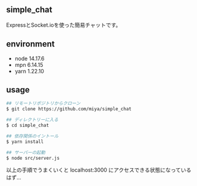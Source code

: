 ## simple_chat
ExpressとSocket.ioを使った簡易チャットです。

## environment
- node 14.17.6
- mpn 6.14.15
- yarn 1.22.10

## usage
```bash
## リモートリポジトリからクローン
$ git clone https://github.com/miya/simple_chat

## ディレクトリーに入る
$ cd simple_chat

## 依存関係のイントール
$ yarn install

## サーバーの起動
$ node src/server.js
```

以上の手順でうまくいくと localhost:3000 にアクセスできる状態になっているはず...

